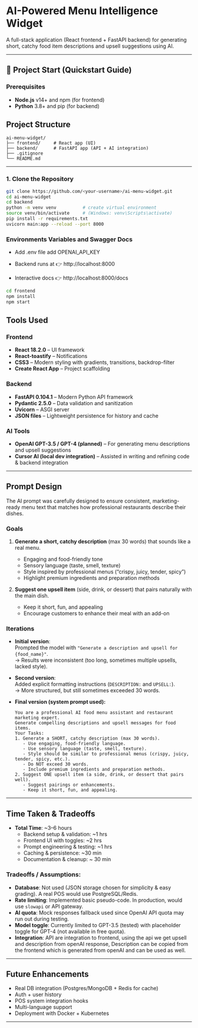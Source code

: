 # AI-Powered Menu Intelligence Widget

A full-stack application (React frontend + FastAPI backend) for generating short, catchy food item descriptions and upsell suggestions using AI.

---
## 🚀 Project Start (Quickstart Guide)

### Prerequisites
- **Node.js** v14+ and npm (for frontend)
- **Python** 3.8+ and pip (for backend)

## Project Structure
```
ai-menu-widget/
├── frontend/     # React app (UI)
├── backend/      # FastAPI app (API + AI integration)
├── .gitignore
└── README.md
```

---

### 1. Clone the Repository
```bash
git clone https://github.com/<your-username>/ai-menu-widget.git
cd ai-menu-widget
cd backend
python -m venv venv          # create virtual environment
source venv/bin/activate     # (Windows: venv\Scripts\activate)
pip install -r requirements.txt
uvicorn main:app --reload --port 8000
```

### Environments Variables and Swagger Docs
- Add .env file add OPENAI_API_KEY

- Backend runs at 👉 http://localhost:8000
- Interactive docs 👉 http://localhost:8000/docs

```bash
cd frontend
npm install
npm start
```

## Tools Used

### Frontend
- **React 18.2.0** – UI framework
- **React-toastify** – Notifications
- **CSS3** – Modern styling with gradients, transitions, backdrop-filter
- **Create React App** – Project scaffolding

### Backend
- **FastAPI 0.104.1** – Modern Python API framework
- **Pydantic 2.5.0** – Data validation and sanitization
- **Uvicorn** – ASGI server
- **JSON files** – Lightweight persistence for history and cache

### AI Tools
- **OpenAI GPT-3.5 / GPT-4 (planned)** – For generating menu descriptions and upsell suggestions  
- **Cursor AI (local dev integration)** – Assisted in writing and refining code & backend integration

---


## Prompt Design

The AI prompt was carefully designed to ensure consistent, marketing-ready menu text that matches how professional restaurants describe their dishes.

### Goals
1. **Generate a short, catchy description** (max 30 words) that sounds like a real menu.  
   - Engaging and food-friendly tone  
   - Sensory language (taste, smell, texture)  
   - Style inspired by professional menus (“crispy, juicy, tender, spicy”)  
   - Highlight premium ingredients and preparation methods  

2. **Suggest one upsell item** (side, drink, or dessert) that pairs naturally with the main dish.  
   - Keep it short, fun, and appealing  
   - Encourage customers to enhance their meal with an add-on  

### Iterations
- **Initial version**:  
  Prompted the model with `"Generate a description and upsell for {food_name}"`.  
  → Results were inconsistent (too long, sometimes multiple upsells, lacked style).

- **Second version**:  
  Added explicit formatting instructions (`DESCRIPTION:` and `UPSELL:`).  
  → More structured, but still sometimes exceeded 30 words.

- **Final version (system prompt used):**  
  ```text
  You are a professional AI food menu assistant and restaurant marketing expert. 
  Generate compelling descriptions and upsell messages for food items.
  Your Tasks:
  1. Generate a SHORT, catchy description (max 30 words).
     - Use engaging, food-friendly language.
     - Use sensory language (taste, smell, texture).
     - Style should be similar to professional menus (crispy, juicy, tender, spicy, etc.).
     - Do NOT exceed 30 words.
     - Include premium ingredients and preparation methods.
  2. Suggest ONE upsell item (a side, drink, or dessert that pairs well).
     - Suggest pairings or enhancements.
     - Keep it short, fun, and appealing.
---

## Time Taken & Tradeoffs

- **Total Time**: ~3–6 hours  
  - Backend setup & validation: ~1 hrs  
  - Frontend UI with toggles: ~2 hrs  
  - Prompt engineering & testing: ~1 hrs  
  - Caching & persistence: ~30 min 
  - Documentation & cleanup: ~ 30 min  

### Tradeoffs / Assumptions:
- **Database**: Not used (JSON storage chosen for simplicity & easy grading). A real POS would use PostgreSQL/Redis.  
- **Rate limiting**: Implemented basic pseudo-code. In production, would use `slowapi` or API gateway.  
- **AI quota**: Mock responses fallback used since OpenAI API quota may run out during testing.  
- **Model toggle**: Currently limited to GPT-3.5 (tested) with placeholder toggle for GPT-4 (not available in free quota).  
- **Integration**: API are integration to frontend, using the api we get upsell and description from openAI response, Description can be copied from the frontend which is generated from openAI and can be used as well.

---

## Future Enhancements

- Real DB integration (Postgres/MongoDB + Redis for cache)
- Auth + user history
- POS system integration hooks
- Multi-language support
- Deployment with Docker + Kubernetes

---
